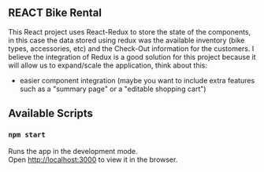 ## REACT Bike Rental
 
 This React project uses React-Redux to store the state of the components, in this case the data stored using redux was the available inventory (bike types, accessories, etc) and the Check-Out information for the customers. I believe the integration of Redux is a good solution for this project because it will allow us to expand/scale the application, think about this:
 - easier component integration (maybe you want to include extra features such as a "summary page" or a "editable shopping  cart")
 
 
 
## Available Scripts

### `npm start`

Runs the app in the development mode.<br>
Open [http://localhost:3000](http://localhost:3000) to view it in the browser.
